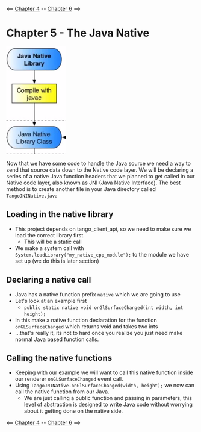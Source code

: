 <== [Chapter 4](./Chapter_04.md) -- [Chapter 6](./Chapter_06.md) ==>

# Chapter 5 - The Java Native

![Java Native](../Images/Java_Native.png)

Now that we have some code to handle the Java source we need a way to send that source data down to the Native code layer. We will be declaring a series of a native Java function headers that we planned to get called in our Native code layer, also known as JNI (Java Native Interface). The best method is to create another file in your Java directory called `TangoJNINative.java`

## Loading in the native library
* This project depends on tango_client_api, so we need to make sure we load the correct library first.
    * This will be a static call
* We make a system call with `System.loadLibrary("my_native_cpp_module");` to the module we have set up (we do this is later section)

## Declaring a native call
* Java has a native function prefix `native` which we are going to use
* Let's look at an example first
    * `public static native void onGlSurfaceChanged(int width, int height);`
* In this make a native function declaration for the function `onGLSurfaceChanged` which returns void and takes two ints
* ...that's really it, its not to hard once you realize you just need make normal Java based function calls.

## Calling the native functions
* Keeping with our example we will want to call this native function inside our renderer `onGLSurfaceChanged` event call.
* Using `TangoJNINative.onGlSurfaceChanged(width, height);` we now can call the native function from our Java.
    * We are just calling a public function and passing in parameters, this level of abstraction is designed to write Java code without worrying about it getting done on the native side. 

<== [Chapter 4](./Chapter_04.md) -- [Chapter 6](./Chapter_06.md) ==>

